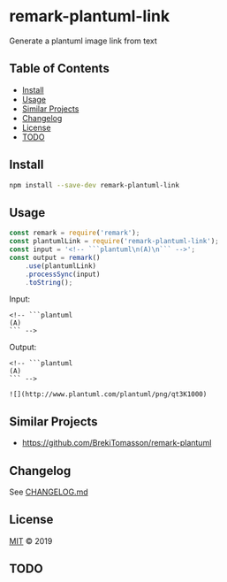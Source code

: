 # remark-plantuml-link

Generate a plantuml image link from text

## Table of Contents

-   [Install](#install)
-   [Usage](#usage)
-   [Similar Projects](#similar-projects)
-   [Changelog](#changelog)
-   [License](#license)
-   [TODO](#todo)

## Install

```sh
npm install --save-dev remark-plantuml-link
```

## Usage

````javascript
const remark = require('remark');
const plantumlLink = require('remark-plantuml-link');
const input = '<!-- ```plantuml\n(A)\n``` -->';
const output = remark()
    .use(plantumlLink)
    .processSync(input)
    .toString();
````

Input:

    <!-- ```plantuml
    (A)
    ``` -->

Output:

    <!-- ```plantuml
    (A)
    ``` -->

    ![](http://www.plantuml.com/plantuml/png/qt3K1000)

## Similar Projects

-   <https://github.com/BrekiTomasson/remark-plantuml>

## Changelog

See [CHANGELOG.md](CHANGELOG.md)

## License

[MIT](LICENSE) © 2019

## TODO
